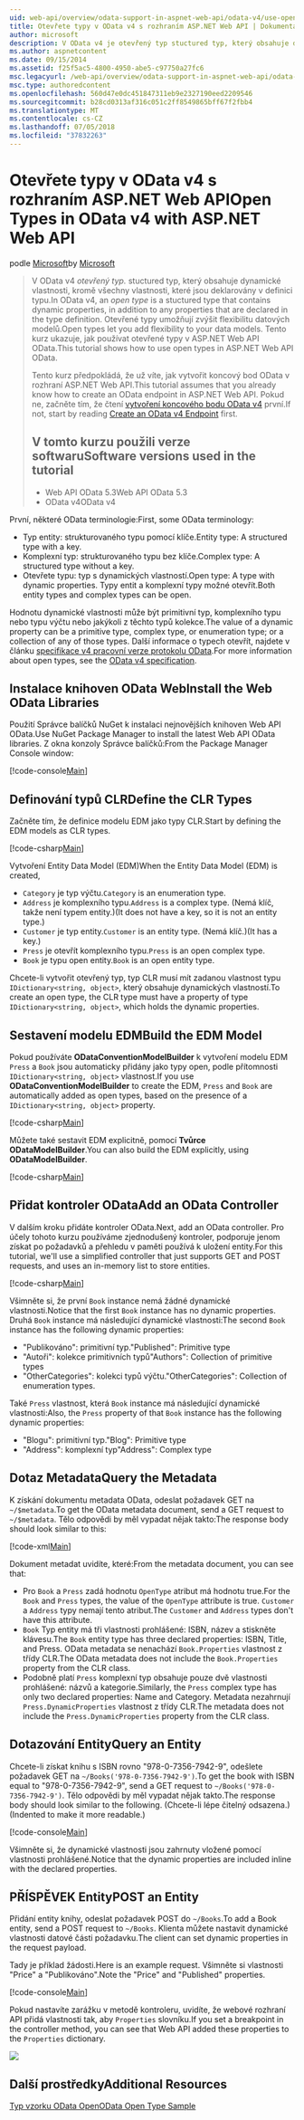 ```yaml
---
uid: web-api/overview/odata-support-in-aspnet-web-api/odata-v4/use-open-types-in-odata-v4
title: Otevřete typy v OData v4 s rozhraním ASP.NET Web API | Dokumentace Microsoftu
author: microsoft
description: V OData v4 je otevřený typ stuctured typ, který obsahuje dynamické vlastnosti, kromě všechny vlastnosti, které jsou deklarovány v definici typu. Otevřete...
ms.author: aspnetcontent
ms.date: 09/15/2014
ms.assetid: f25f5ac5-4800-4950-abe5-c97750a27fc6
msc.legacyurl: /web-api/overview/odata-support-in-aspnet-web-api/odata-v4/use-open-types-in-odata-v4
msc.type: authoredcontent
ms.openlocfilehash: 560d47e0dc451847311eb9e2327190eed2209546
ms.sourcegitcommit: b28cd0313af316c051c2ff8549865bff67f2fbb4
ms.translationtype: MT
ms.contentlocale: cs-CZ
ms.lasthandoff: 07/05/2018
ms.locfileid: "37832263"
---
```

<a name="open-types-in-odata-v4-with-aspnet-web-api"></a><span data-ttu-id="c64f5-104">Otevřete typy v OData v4 s rozhraním ASP.NET Web API</span><span class="sxs-lookup"><span data-stu-id="c64f5-104">Open Types in OData v4 with ASP.NET Web API</span></span>
====================
<span data-ttu-id="c64f5-105">podle [Microsoft](https://github.com/microsoft)</span><span class="sxs-lookup"><span data-stu-id="c64f5-105">by [Microsoft](https://github.com/microsoft)</span></span>

> <span data-ttu-id="c64f5-106">V OData v4 *otevřený typ.* stuctured typ, který obsahuje dynamické vlastnosti, kromě všechny vlastnosti, které jsou deklarovány v definici typu.</span><span class="sxs-lookup"><span data-stu-id="c64f5-106">In OData v4, an *open type* is a stuctured type that contains dynamic properties, in addition to any properties that are declared in the type definition.</span></span> <span data-ttu-id="c64f5-107">Otevřené typy umožňují zvýšit flexibilitu datových modelů.</span><span class="sxs-lookup"><span data-stu-id="c64f5-107">Open types let you add flexibility to your data models.</span></span> <span data-ttu-id="c64f5-108">Tento kurz ukazuje, jak používat otevřené typy v ASP.NET Web API OData.</span><span class="sxs-lookup"><span data-stu-id="c64f5-108">This tutorial shows how to use open types in ASP.NET Web API OData.</span></span>
> 
> <span data-ttu-id="c64f5-109">Tento kurz předpokládá, že už víte, jak vytvořit koncový bod OData v rozhraní ASP.NET Web API.</span><span class="sxs-lookup"><span data-stu-id="c64f5-109">This tutorial assumes that you already know how to create an OData endpoint in ASP.NET Web API.</span></span> <span data-ttu-id="c64f5-110">Pokud ne, začněte tím, že čtení [vytvoření koncového bodu OData v4](create-an-odata-v4-endpoint.md) první.</span><span class="sxs-lookup"><span data-stu-id="c64f5-110">If not, start by reading [Create an OData v4 Endpoint](create-an-odata-v4-endpoint.md) first.</span></span>
> 
> ## <a name="software-versions-used-in-the-tutorial"></a><span data-ttu-id="c64f5-111">V tomto kurzu použili verze softwaru</span><span class="sxs-lookup"><span data-stu-id="c64f5-111">Software versions used in the tutorial</span></span>
> 
> 
> - <span data-ttu-id="c64f5-112">Web API OData 5.3</span><span class="sxs-lookup"><span data-stu-id="c64f5-112">Web API OData 5.3</span></span>
> - <span data-ttu-id="c64f5-113">OData v4</span><span class="sxs-lookup"><span data-stu-id="c64f5-113">OData v4</span></span>


<span data-ttu-id="c64f5-114">První, některé OData terminologie:</span><span class="sxs-lookup"><span data-stu-id="c64f5-114">First, some OData terminology:</span></span>

- <span data-ttu-id="c64f5-115">Typ entity: strukturovaného typu pomocí klíče.</span><span class="sxs-lookup"><span data-stu-id="c64f5-115">Entity type: A structured type with a key.</span></span>
- <span data-ttu-id="c64f5-116">Komplexní typ: strukturovaného typu bez klíče.</span><span class="sxs-lookup"><span data-stu-id="c64f5-116">Complex type: A structured type without a key.</span></span>
- <span data-ttu-id="c64f5-117">Otevřete typu: typ s dynamických vlastností.</span><span class="sxs-lookup"><span data-stu-id="c64f5-117">Open type: A type with dynamic properties.</span></span> <span data-ttu-id="c64f5-118">Typy entit a komplexní typy možné otevřít.</span><span class="sxs-lookup"><span data-stu-id="c64f5-118">Both entity types and complex types can be open.</span></span>

<span data-ttu-id="c64f5-119">Hodnotu dynamické vlastnosti může být primitivní typ, komplexního typu nebo typu výčtu nebo jakýkoli z těchto typů kolekce.</span><span class="sxs-lookup"><span data-stu-id="c64f5-119">The value of a dynamic property can be a primitive type, complex type, or enumeration type; or a collection of any of those types.</span></span> <span data-ttu-id="c64f5-120">Další informace o typech otevřít, najdete v článku [specifikace v4 pracovní verze protokolu OData](http://www.odata.org/documentation/odata-version-4-0/).</span><span class="sxs-lookup"><span data-stu-id="c64f5-120">For more information about open types, see the [OData v4 specification](http://www.odata.org/documentation/odata-version-4-0/).</span></span>

## <a name="install-the-web-odata-libraries"></a><span data-ttu-id="c64f5-121">Instalace knihoven OData Web</span><span class="sxs-lookup"><span data-stu-id="c64f5-121">Install the Web OData Libraries</span></span>

<span data-ttu-id="c64f5-122">Použití Správce balíčků NuGet k instalaci nejnovějších knihoven Web API OData.</span><span class="sxs-lookup"><span data-stu-id="c64f5-122">Use NuGet Package Manager to install the latest Web API OData libraries.</span></span> <span data-ttu-id="c64f5-123">Z okna konzoly Správce balíčků:</span><span class="sxs-lookup"><span data-stu-id="c64f5-123">From the Package Manager Console window:</span></span>

[!code-console[Main](use-open-types-in-odata-v4/samples/sample1.cmd)]

## <a name="define-the-clr-types"></a><span data-ttu-id="c64f5-124">Definování typů CLR</span><span class="sxs-lookup"><span data-stu-id="c64f5-124">Define the CLR Types</span></span>

<span data-ttu-id="c64f5-125">Začněte tím, že definice modelu EDM jako typy CLR.</span><span class="sxs-lookup"><span data-stu-id="c64f5-125">Start by defining the EDM models as CLR types.</span></span>

[!code-csharp[Main](use-open-types-in-odata-v4/samples/sample2.cs)]

<span data-ttu-id="c64f5-126">Vytvoření Entity Data Model (EDM)</span><span class="sxs-lookup"><span data-stu-id="c64f5-126">When the Entity Data Model (EDM) is created,</span></span>

- <span data-ttu-id="c64f5-127">`Category` je typ výčtu.</span><span class="sxs-lookup"><span data-stu-id="c64f5-127">`Category` is an enumeration type.</span></span>
- <span data-ttu-id="c64f5-128">`Address` je komplexního typu.</span><span class="sxs-lookup"><span data-stu-id="c64f5-128">`Address` is a complex type.</span></span> <span data-ttu-id="c64f5-129">(Nemá klíč, takže není typem entity.)</span><span class="sxs-lookup"><span data-stu-id="c64f5-129">(It does not have a key, so it is not an entity type.)</span></span>
- <span data-ttu-id="c64f5-130">`Customer` je typ entity.</span><span class="sxs-lookup"><span data-stu-id="c64f5-130">`Customer` is an entity type.</span></span> <span data-ttu-id="c64f5-131">(Nemá klíč.)</span><span class="sxs-lookup"><span data-stu-id="c64f5-131">(It has a key.)</span></span>
- <span data-ttu-id="c64f5-132">`Press` je otevřít komplexního typu.</span><span class="sxs-lookup"><span data-stu-id="c64f5-132">`Press` is an open complex type.</span></span>
- <span data-ttu-id="c64f5-133">`Book` je typu open entity.</span><span class="sxs-lookup"><span data-stu-id="c64f5-133">`Book` is an open entity type.</span></span>

<span data-ttu-id="c64f5-134">Chcete-li vytvořit otevřený typ, typ CLR musí mít zadanou vlastnost typu `IDictionary<string, object>`, který obsahuje dynamických vlastností.</span><span class="sxs-lookup"><span data-stu-id="c64f5-134">To create an open type, the CLR type must have a property of type `IDictionary<string, object>`, which holds the dynamic properties.</span></span>

## <a name="build-the-edm-model"></a><span data-ttu-id="c64f5-135">Sestavení modelu EDM</span><span class="sxs-lookup"><span data-stu-id="c64f5-135">Build the EDM Model</span></span>

<span data-ttu-id="c64f5-136">Pokud používáte **ODataConventionModelBuilder** k vytvoření modelu EDM `Press` a `Book` jsou automaticky přidány jako typy open, podle přítomnosti `IDictionary<string, object>` vlastnost.</span><span class="sxs-lookup"><span data-stu-id="c64f5-136">If you use **ODataConventionModelBuilder** to create the EDM, `Press` and `Book` are automatically added as open types, based on the presence of a `IDictionary<string, object>` property.</span></span>

[!code-csharp[Main](use-open-types-in-odata-v4/samples/sample3.cs)]

<span data-ttu-id="c64f5-137">Můžete také sestavit EDM explicitně, pomocí **Tvůrce ODataModelBuilder**.</span><span class="sxs-lookup"><span data-stu-id="c64f5-137">You can also build the EDM explicitly, using **ODataModelBuilder**.</span></span>

[!code-csharp[Main](use-open-types-in-odata-v4/samples/sample4.cs)]

## <a name="add-an-odata-controller"></a><span data-ttu-id="c64f5-138">Přidat kontroler OData</span><span class="sxs-lookup"><span data-stu-id="c64f5-138">Add an OData Controller</span></span>

<span data-ttu-id="c64f5-139">V dalším kroku přidáte kontroler OData.</span><span class="sxs-lookup"><span data-stu-id="c64f5-139">Next, add an OData controller.</span></span> <span data-ttu-id="c64f5-140">Pro účely tohoto kurzu používáme zjednodušený kontroler, podporuje jenom získat po požadavků a přehledu v paměti používá k uložení entity.</span><span class="sxs-lookup"><span data-stu-id="c64f5-140">For this tutorial, we'll use a simplified controller that just supports GET and POST requests, and uses an in-memory list to store entities.</span></span>

[!code-csharp[Main](use-open-types-in-odata-v4/samples/sample5.cs)]

<span data-ttu-id="c64f5-141">Všimněte si, že první `Book` instance nemá žádné dynamické vlastnosti.</span><span class="sxs-lookup"><span data-stu-id="c64f5-141">Notice that the first `Book` instance has no dynamic properties.</span></span> <span data-ttu-id="c64f5-142">Druhá `Book` instance má následující dynamické vlastnosti:</span><span class="sxs-lookup"><span data-stu-id="c64f5-142">The second `Book` instance has the following dynamic properties:</span></span>

- <span data-ttu-id="c64f5-143">"Publikováno": primitivní typ.</span><span class="sxs-lookup"><span data-stu-id="c64f5-143">"Published": Primitive type</span></span>
- <span data-ttu-id="c64f5-144">"Autoři": kolekce primitivních typů</span><span class="sxs-lookup"><span data-stu-id="c64f5-144">"Authors": Collection of primitive types</span></span>
- <span data-ttu-id="c64f5-145">"OtherCategories": kolekci typů výčtu.</span><span class="sxs-lookup"><span data-stu-id="c64f5-145">"OtherCategories": Collection of enumeration types.</span></span>

<span data-ttu-id="c64f5-146">Také `Press` vlastnost, která `Book` instance má následující dynamické vlastnosti:</span><span class="sxs-lookup"><span data-stu-id="c64f5-146">Also, the `Press` property of that `Book` instance has the following dynamic properties:</span></span>

- <span data-ttu-id="c64f5-147">"Blogu": primitivní typ.</span><span class="sxs-lookup"><span data-stu-id="c64f5-147">"Blog": Primitive type</span></span>
- <span data-ttu-id="c64f5-148">"Address": komplexní typ</span><span class="sxs-lookup"><span data-stu-id="c64f5-148">"Address": Complex type</span></span>

## <a name="query-the-metadata"></a><span data-ttu-id="c64f5-149">Dotaz Metadata</span><span class="sxs-lookup"><span data-stu-id="c64f5-149">Query the Metadata</span></span>

<span data-ttu-id="c64f5-150">K získání dokumentu metadata OData, odeslat požadavek GET na `~/$metadata`.</span><span class="sxs-lookup"><span data-stu-id="c64f5-150">To get the OData metadata document, send a GET request to `~/$metadata`.</span></span> <span data-ttu-id="c64f5-151">Tělo odpovědi by měl vypadat nějak takto:</span><span class="sxs-lookup"><span data-stu-id="c64f5-151">The response body should look similar to this:</span></span>

[!code-xml[Main](use-open-types-in-odata-v4/samples/sample6.xml?highlight=5,21)]

<span data-ttu-id="c64f5-152">Dokument metadat uvidíte, které:</span><span class="sxs-lookup"><span data-stu-id="c64f5-152">From the metadata document, you can see that:</span></span>

- <span data-ttu-id="c64f5-153">Pro `Book` a `Press` zadá hodnotu `OpenType` atribut má hodnotu true.</span><span class="sxs-lookup"><span data-stu-id="c64f5-153">For the `Book` and `Press` types, the value of the `OpenType` attribute is true.</span></span> <span data-ttu-id="c64f5-154">`Customer` a `Address` typy nemají tento atribut.</span><span class="sxs-lookup"><span data-stu-id="c64f5-154">The `Customer` and `Address` types don't have this attribute.</span></span>
- <span data-ttu-id="c64f5-155">`Book` Typ entity má tři vlastnosti prohlášené: ISBN, název a stiskněte klávesu.</span><span class="sxs-lookup"><span data-stu-id="c64f5-155">The `Book` entity type has three declared properties: ISBN, Title, and Press.</span></span> <span data-ttu-id="c64f5-156">OData metadata se nenachází `Book.Properties` vlastnost z třídy CLR.</span><span class="sxs-lookup"><span data-stu-id="c64f5-156">The OData metadata does not include the `Book.Properties` property from the CLR class.</span></span>
- <span data-ttu-id="c64f5-157">Podobně platí `Press` komplexní typ obsahuje pouze dvě vlastnosti prohlášené: názvů a kategorie.</span><span class="sxs-lookup"><span data-stu-id="c64f5-157">Similarly, the `Press` complex type has only two declared properties: Name and Category.</span></span> <span data-ttu-id="c64f5-158">Metadata nezahrnují `Press.DynamicProperties` vlastnost z třídy CLR.</span><span class="sxs-lookup"><span data-stu-id="c64f5-158">The metadata does not include the `Press.DynamicProperties` property from the CLR class.</span></span>

## <a name="query-an-entity"></a><span data-ttu-id="c64f5-159">Dotazování Entity</span><span class="sxs-lookup"><span data-stu-id="c64f5-159">Query an Entity</span></span>

<span data-ttu-id="c64f5-160">Chcete-li získat knihu s ISBN rovno "978-0-7356-7942-9", odešlete požadavek GET na `~/Books('978-0-7356-7942-9')`.</span><span class="sxs-lookup"><span data-stu-id="c64f5-160">To get the book with ISBN equal to "978-0-7356-7942-9", send a GET request to `~/Books('978-0-7356-7942-9')`.</span></span> <span data-ttu-id="c64f5-161">Tělo odpovědi by měl vypadat nějak takto.</span><span class="sxs-lookup"><span data-stu-id="c64f5-161">The response body should look similar to the following.</span></span> <span data-ttu-id="c64f5-162">(Chcete-li lépe čitelný odsazena.)</span><span class="sxs-lookup"><span data-stu-id="c64f5-162">(Indented to make it more readable.)</span></span>

[!code-console[Main](use-open-types-in-odata-v4/samples/sample7.cmd?highlight=8-13,15-23)]

<span data-ttu-id="c64f5-163">Všimněte si, že dynamické vlastnosti jsou zahrnuty vložené pomocí vlastnosti prohlášené.</span><span class="sxs-lookup"><span data-stu-id="c64f5-163">Notice that the dynamic properties are included inline with the declared properties.</span></span>

## <a name="post-an-entity"></a><span data-ttu-id="c64f5-164">PŘÍSPĚVEK Entity</span><span class="sxs-lookup"><span data-stu-id="c64f5-164">POST an Entity</span></span>

<span data-ttu-id="c64f5-165">Přidání entity knihy, odeslat požadavek POST do `~/Books`.</span><span class="sxs-lookup"><span data-stu-id="c64f5-165">To add a Book entity, send a POST request to `~/Books`.</span></span> <span data-ttu-id="c64f5-166">Klienta můžete nastavit dynamické vlastnosti datové části požadavku.</span><span class="sxs-lookup"><span data-stu-id="c64f5-166">The client can set dynamic properties in the request payload.</span></span>

<span data-ttu-id="c64f5-167">Tady je příklad žádosti.</span><span class="sxs-lookup"><span data-stu-id="c64f5-167">Here is an example request.</span></span> <span data-ttu-id="c64f5-168">Všimněte si vlastnosti "Price" a "Publikováno".</span><span class="sxs-lookup"><span data-stu-id="c64f5-168">Note the "Price" and "Published" properties.</span></span>

[!code-console[Main](use-open-types-in-odata-v4/samples/sample8.cmd?highlight=10)]

<span data-ttu-id="c64f5-169">Pokud nastavíte zarážku v metodě kontroleru, uvidíte, že webové rozhraní API přidá vlastnosti tak, aby `Properties` slovníku.</span><span class="sxs-lookup"><span data-stu-id="c64f5-169">If you set a breakpoint in the controller method, you can see that Web API added these properties to the `Properties` dictionary.</span></span>

![](use-open-types-in-odata-v4/_static/image1.png)

## <a name="additional-resources"></a><span data-ttu-id="c64f5-170">Další prostředky</span><span class="sxs-lookup"><span data-stu-id="c64f5-170">Additional Resources</span></span>

[<span data-ttu-id="c64f5-171">Typ vzorku OData Open</span><span class="sxs-lookup"><span data-stu-id="c64f5-171">OData Open Type Sample</span></span>](http://aspnet.codeplex.com/sourcecontrol/latest#Samples/WebApi/OData/v4/ODataOpenTypeSample/ReadMe.txt)
